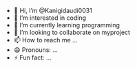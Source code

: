 - 👋 Hi, I’m @Kanigidaudi0031
- 👀 I’m interested in coding
- 🌱 I’m currently learning programming
- 💞️ I’m looking to collaborate on myproject
- 📫 How to reach me ...
- 😄 Pronouns: ...
- ⚡ Fun fact: ...

<!---
Kanigidaudi0031/Kanigidaudi0031 is a ✨ special ✨ repository because its `README.md` (this file) appears on your GitHub profile.
You can click the Preview link to take a look at your changes.
--->
